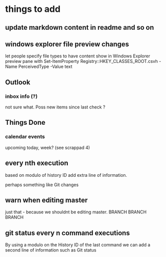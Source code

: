 # things to add

## update markdown content in readme and so on

## windows explorer file preview changes

let people specify file types to have content show in Windows Explorer preview pane with Set-ItemProperty Registry::HKEY_CLASSES_ROOT\.csvh -Name PerceivedType -Value text

## Outlook

### inbox info (?)

not sure what. Poss new items since last check ?

## Things Done

### calendar events

upcoming today, week? (see scrappad 4)

## every nth execution

based on modulo of history ID add extra line of information.

perhaps something like Git changes

## warn when editing master

just that - because we shouldnt be editing master.
BRANCH BRANCH BRANCH

## git status every n command executions

By using a modulo on the History ID of the last command we can add a second line of information such as Git status
